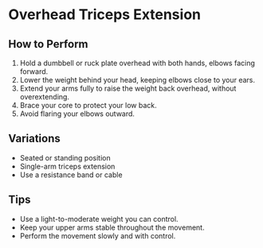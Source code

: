 # Overhead Triceps Extension

## How to Perform
1. Hold a dumbbell or ruck plate overhead with both hands, elbows facing forward.
2. Lower the weight behind your head, keeping elbows close to your ears.
3. Extend your arms fully to raise the weight back overhead, without overextending.
4. Brace your core to protect your low back.
5. Avoid flaring your elbows outward.

## Variations
- Seated or standing position
- Single-arm triceps extension
- Use a resistance band or cable

## Tips
- Use a light-to-moderate weight you can control.
- Keep your upper arms stable throughout the movement.
- Perform the movement slowly and with control.
